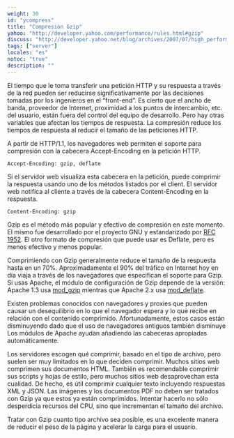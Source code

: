 ```yaml
---
weight: 30
id: "ycompress"
title: "Compresión Gzip"
yahoo: "http://developer.yahoo.com/performance/rules.html#gzip"
discuss: "http://developer.yahoo.net/blog/archives/2007/07/high_performanc_3.html"
tags: ["server"]
locales: "es"
notoc: "true"
description: ""
---
```


El tiempo que le toma transferir una petición HTTP y su respuesta a través de la red pueden ser reducirse significativamente por las decisiones tomadas por los ingenieros en el “front-end”. Es cierto que el ancho de banda, proveedor de Internet, proximidad a los puntos de intercambio, etc. del usuario, están fuera del control del equipo de desarrollo. Pero hay otras variables que afectan los tiempos de respuesta. La compresión reduce los tiempos de respuesta al reducir el tamaño de las peticiones HTTP.

A partir de HTTP/1.1, los navegadores web permiten el soporte para compresión con la cabecera Accept-Encoding en la petición HTTP.

	Accept-Encoding: gzip, deflate

Si el servidor web visualiza esta cabecera en la petición, puede comprimir la respuesta usando uno de los métodos listados por el client. El servidor web notifica al cliente a través de la cabecera Content-Encoding en la respuesta.

	Content-Encoding: gzip

Gzip es el método más popular y efectivo de compresión en este momento. El mismo fue desarrollado por el proyecto GNU y estandarizado por [RFC 1952](http://www.ietf.org/rfc/rfc1952.txt). El otro formato de compresión que puede usar es Deflate, pero es menos efectivo y menos popular.

Comprimiendo con Gzip generalmente reduce el tamaño de la respuesta hasta en un 70%. Aproximadamente el 90% del tráfico en Internet hoy en día viaja a través de los navegadores que especifican el soporte para Gzip. Si usas Apache, el módulo de configuración de Gzip depende de la versión: Apache 1.3 usa [mod\_gzip](http://sourceforge.net/projects/mod-gzip/) mientras que Apache 2.x usa [mod\_deflate](http://httpd.apache.org/docs/2.0/mod/mod_deflate.html).

Existen problemas conocidos con navegadores y proxies que pueden causar un desequilibrio en lo que el navegador espera y lo que recibe en relación con el contenido comprimido. Afortunadamente, estos casos están disminuyendo dado que el uso de navegadores antiguos también disminuye Los módulos de Apache ayudan añadiendo las cabeceras apropiadas automáticamente.

Los servidores escogen qué comprimir, basado en el tipo de archivo, pero suelen ser muy limitados en lo que deciden comprimir. Muchos sitios web comprimen sus documentos HTML. También es recomendable comprimir sus scripts y hojas de estilo, pero muchos sitios web desaprovechan esta cualidad. De hecho, es útil comprimir cualquier texto incluyendo respuestas XML y JSON. Las imágenes y los documentos PDF no deben ser tratados con Gzip ya que estos ya están comprimidos. Intentar hacerlo no sólo desperdicia recursos del CPU, sino que incrementan el tamaño del archivo.

Tratar con Gzip cuanto tipo archivo sea posible, es una excelente manera de reducir el peso de la página y acelerar la carga para el usuario.